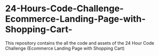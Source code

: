 # 24-Hours-Code-Challenge-Ecommerce-Landing-Page-with-Shopping-Cart-
This repository contains the all the code and assets of the 24 Hour Code Challenge (Ecommerce Landing Page with Shopping Cart)
